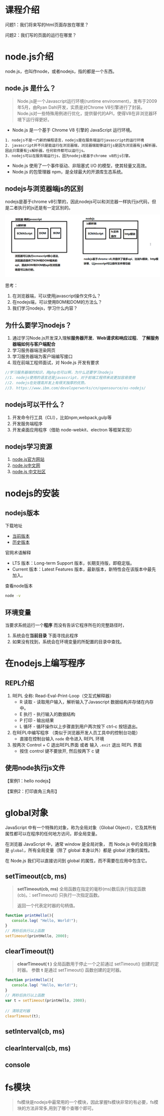 # 课程介绍

问题1：我们将来写的html页面存放在哪里？

问题2：我们写的页面的运行在哪里？



# node.js介绍

node.js，也叫作node，或者nodejs，指的都是一个东西。

## node.js 是什么？

> Node.js是一个Javascript运行环境(runtime environment)，发布于2009年5月，由Ryan Dahl开发，实质是对Chrome V8引擎进行了封装。Node.js对一些特殊用例进行优化，提供替代的API，使得V8在非浏览器环境下运行得更好。 

+ Node.js 是一个基于 Chrome V8 引擎的 JavaScript 运行环境。 

```
1. nodejs不是一门新的编程语言，nodejs是在服务端运行javascript的运行环境
2. javascript并不只是能运行在浏览器端，浏览器端能够运行js是因为浏览器有js解析器，因此只需要有js解析器，任何软件都可以运行js。
3. nodejs可以在服务端运行js，因为nodejs是基于chrome v8的js引擎。
```

+ Node.js 使用了一个事件驱动、非阻塞式 I/O 的模型，使其轻量又高效。  
+ Node.js 的包管理器 npm，是全球最大的开源库生态系统。 

## nodejs与浏览器端js的区别

nodejs是基于chrome v8引擎的，因此nodejs可以和浏览器一样执行js代码，但是二者执行的js还是有一定区别的。

![](./imgs/nodejs.png)

思考：

1. 在浏览器端，可以使用javascript操作文件么？
2. 在nodejs端，可以使用BOM和DOM的方法么？
3. 我们学习nodejs，学习什么内容？

## 为什么要学习nodejs？

1. 通过学习Node.js开发深入理解**服务器开发**、**Web请求和响应过程**、 **了解服务器端如何与客户端配合**
2. 学习服务器端渲染网页
3. 学习服务器端为客户端编写接口
4. 现在前端工程师面试，对 Node.js 开发有要求

```javascript
//学习服务器端的知识，用php也可以啊，为什么还要学习nodejs
//1. nodejs使用的语言还是javascript，对于前端工程师来说更加容易使用
//2. nodejs在处理高并发上有得天独厚的优势。
//3. https://www.ibm.com/developerworks/cn/opensource/os-nodejs/
```

## nodejs可以干什么？

1. 开发命令行工具（CLI），比如npm,webpack,gulp等
2. 开发服务端程序
3. 开发桌面应用程序（借助 node-webkit、electron 等框架实现）

## nodejs学习资源

1. [node.js官方网站](https://nodejs.org/)
2. [node.js中文网](http://nodejs.cn/)
3. [node.js 中文社区](https://cnodejs.org/)

# nodejs的安装

## nodejs版本

下载地址

- [当前版本](https://nodejs.org/en/download/)
- [历史版本](https://nodejs.org/en/download/releases/)

官网术语解释

- LTS 版本：Long-term Support 版本，长期支持版，即稳定版。
- Current 版本：Latest Features 版本，最新版本，新特性会在该版本中最先加入。

查看node版本

```bash
node -v
```

## 环境变量

当要求系统运行一个**程序** 而没有告诉它程序所在的完整路径时，

1. 系统会在**当前目录** 下面寻找此程序
2. 如果没有找到，系统会在环境变量的所配置的目录中查找。



# 在nodejs上编写程序

## REPL介绍

1. REPL 全称: Read-Eval-Print-Loop（交互式解释器）
   - R 读取 - 读取用户输入，解析输入了Javascript 数据结构并存储在内存中。
   - E 执行 - 执行输入的数据结构
   - P 打印 - 输出结果
   - L 循环 - 循环操作以上步骤直到用户两次按下 ctrl-c 按钮退出。
2. 在REPL中编写程序 （类似于浏览器开发人员工具中的控制台功能）
   - 直接在控制台输入 `node` 命令进入 REPL 环境
3. 按两次 Control + C 退出REPL界面 或者 输入 `.exit` 退出 REPL 界面
   - 按住 control 键不要放开, 然后按两下 c 键

## 使用node执行js文件

【案例1：hello nodejs】

【案例2：打印直角三角形】



# global对象

JavaScript 中有一个特殊的对象，称为全局对象（Global Object），它及其所有属性都可以在程序的任何地方访问，即全局变量。

在浏览器 JavaScript 中，通常 window 是全局对象， 而 Node.js 中的全局对象是 `global`，所有全局变量（除了 global 本身以外）都是 global 对象的属性。

在 Node.js 我们可以直接访问到 global 的属性，而不需要在应用中包含它。

## setTimeout(cb, ms)

> **setTimeout(cb, ms)** 全局函数在指定的毫秒(ms)数后执行指定函数(cb)。：setTimeout() 只执行一次指定函数。
>
> 返回一个代表定时器的句柄值。

```javascript
function printHello(){
   console.log( "Hello, World!");
}
// 两秒后执行以上函数
setTimeout(printHello, 2000);
```

## clearTimeout(t)

> **clearTimeout( t )** 全局函数用于停止一个之前通过 setTimeout() 创建的定时器。 参数 **t** 是通过 setTimeout() 函数创建的定时器。 

```javascript
function printHello(){
   console.log( "Hello, World!");
}
// 两秒后执行以上函数
var t = setTimeout(printHello, 2000);

// 清除定时器
clearTimeout(t);
```

## setInterval(cb, ms)

## clearInterval(cb, ms)

## console

# fs模块
> fs模块是nodejs中最常用的一个模块，因此掌握fs模块非常的有必要，fs模块的方法非常多,用到了哪个查哪个即可。

